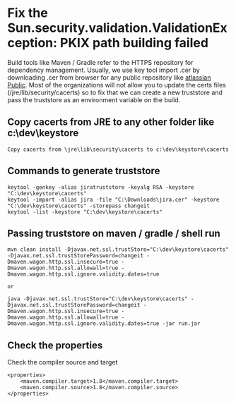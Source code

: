 # Fix the Sun.security.validation.ValidationException: PKIX path building failed

Build tools like Maven / Gradle refer to the HTTPS repository for dependency management. 
Usually, we use key tool import .cer by downloading .cer from browser for any public repository like [atlassian Public](https://packages.atlassian.com/mvn/maven-atlassian-external/). Most of the organizations will not allow you to update the certs files (/jre/lib/security/cacerts) so to fix that we can create a new truststore and pass the truststore as an environment variable on the build.

## Copy cacerts from JRE to any other folder like c:\dev\keystore
```
Copy cacerts from \jre\lib\security\cacerts to c:\dev\keystore\cacerts
```

## Commands to generate truststore

```
keytool -genkey -alias jiratruststore -keyalg RSA -keystore "C:\dev\keystore\cacerts"
keytool -import -alias jira -file "C:\Downloads\jira.cer" -keystore "C:\dev\keystore\cacerts" -storepass changeit
keytool -list -keystore "C:\dev\keystore\cacerts"
```
## Passing truststore on maven / gradle / shell run

```
mvn clean install -Djavax.net.ssl.trustStore="C:\dev\keystore\cacerts" -Djavax.net.ssl.trustStorePassword=changeit -Dmaven.wagon.http.ssl.insecure=true -Dmaven.wagon.http.ssl.allowall=true -Dmaven.wagon.http.ssl.ignore.validity.dates=true

or

java -Djavax.net.ssl.trustStore="C:\dev\keystore\cacerts" -Djavax.net.ssl.trustStorePassword=changeit -Dmaven.wagon.http.ssl.insecure=true -Dmaven.wagon.http.ssl.allowall=true -Dmaven.wagon.http.ssl.ignore.validity.dates=true -jar run.jar

```

## Check the properties

Check the compiler source and target
```
<properties>
    <maven.compiler.target>1.8</maven.compiler.target>
    <maven.compiler.source>1.8</maven.compiler.source>
</properties>
```
